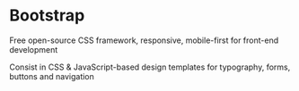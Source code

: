 # Bootstrap
Free open-source CSS framework, responsive, mobile-first for front-end development

Consist in CSS & JavaScript-based design templates for typography, forms, buttons and navigation
